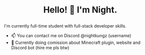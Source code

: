 # <p align="center"> Hello! 👋 I'm Night. </p>

I'm currently full-time student with full-stack developer skills.

 - 📫 You can contact me on Discord @nightkungz (username)
 - 💸 Currently doing comission about Minecraft plugin, website and Discord bot (hire me pls btw)
